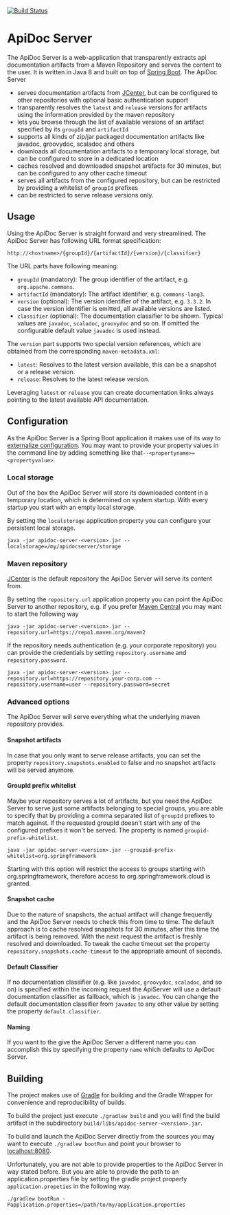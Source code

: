 [![Build Status](https://travis-ci.org/RBMHTechnology/apidoc-server.svg?branch=master)](https://travis-ci.org/RBMHTechnology/apidoc-server)

# ApiDoc Server

The ApiDoc Server is a web-application that transparently extracts api documentation artifacts from a Maven Repository and serves the content to the user. It is written in Java 8 and built on top of [Spring Boot](http://projects.spring.io/spring-boot/). The ApiDoc Server

- serves documentation artifacts from [JCenter](http://jcenter.bintray.com/), but can be configured to other repositories with optional basic authentication support
- transparently resolves the `latest` and `release` versions for artifacts using the information provided by the maven repository
- lets you browse through the list of available versions of an artifact specified by its `groupId` and `artifactId`
- supports all kinds of zip/jar packaged documentation artifacts like javadoc, groovydoc, scaladoc and others
- downloads all documentation artifacts to a temporary local storage, but can be configured to store in a dedicated location
- caches resolved and downloaded snapshot artifacts for 30 minutes, but can be configured to any other cache timeout
- serves all artifacts from the configured repository, but can be restricted by providing a whitelist of `groupId` prefixes
- can be restricted to serve release versions only.

## Usage

Using the ApiDoc Server is straight forward and very streamlined. The ApiDoc Server has following URL format specification:

```
http://<hostname>/{groupId}/{artifactId}/{version}/{classifier}
```

The URL parts have following meaning:

* `groupId` (mandatory): The group identifier of the artifact, e.g. `org.apache.commons`.
* `artifactId` (mandatory): The artifact identifier, e.g. `commons-lang3`.
* `version` (optional): The version identifier of the artifact, e.g. `3.3.2`. In case the version identifier is emitted, all available versions are listed.
* `classifier` (optional): The documentation classifier to be shown. Typical values are `javadoc`, `scaladoc`, `groovydoc` and so on. If omitted the configurable default value `javadoc` is used instead.

The `version` part supports two special version references, which are obtained from the corresponding `maven-metadata.xml`:

* `latest`: Resolves to the latest version available, this can be a snapshot or a release version.
* `release`: Resolves to the latest release version.

Leveraging `latest` or `release` you can create documentation links always pointing to the latest available API documentation.

## Configuration

As the ApiDoc Server is a Spring Boot application it makes use of its way to [externalize configuration](http://docs.spring.io/spring-boot/docs/current/reference/htmlsingle/#boot-features-external-config). You may want to provide your property values in the command line by adding something like that`--<propertyname>=<propertyvalue>`.

### Local storage

Out of the box the ApiDoc Server will store its downloaded content in a temporary location, which is determined on system startup. With every startup you start with an empty local storage.

By setting the `localstorage` application property you can configure your persistent local storage.

```
java -jar apidoc-server-<version>.jar --localstorage=/my/apidocserver/storage
```

### Maven repository

[JCenter](http://jcenter.bintray.com/) is the default repository the ApiDoc Server will serve its content from.

By setting the `repository.url` application property you can point the ApiDoc Server to another repository, e.g. if you prefer [Maven Central](https://repo1.maven.org/maven2) you may want to start the following way

```
java -jar apidoc-server-<version>.jar --repository.url=https://repo1.maven.org/maven2
```

If the repository needs authentication (e.g. your corporate repository) you can provide the credentials by setting `repository.username` and `repository.password`.

```
java -jar apidoc-server-<version>.jar --repository.url=https://repository.your-corp.com --repository.username=user --repository.password=secret
```

### Advanced options

The ApiDoc Server will serve everything what the underlying maven repository provides.

#### Snapshot artifacts

In case that you only want to serve release artifacts, you can set the property `repository.snapshots.enabled` to false and no snapshot artifacts will be served anymore.

#### GroupId prefix whitelist

Maybe your repository serves a lot of artifacts, but you need the ApiDoc Server to serve just some artifacts belonging to special groups, you are able to specify that by providing a comma separated list of `groupId` prefixes to match against. If the requested groupId doesn't start with any of the configured prefixes it won't be served. The property is named `groupid-prefix-whitelist`.

```
java -jar apidoc-server-<version>.jar --groupid-prefix-whitelist=org.springframework
```

Starting with this option will restrict the access to groups starting with org.springframework, therefore access to org.springframework.cloud is granted.

#### Snapshot cache

Due to the nature of snapshots, the actual artifact will change frequently and the ApiDoc Server needs to check this from time to time. The default approach is to cache resolved snapshots for 30 minutes, after this time the artifact is being removed. With the next request the artifact is freshly resolved and downloaded. To tweak the cache timeout set the property `repository.snapshots.cache-timeout` to the appropriate amount of seconds.

#### Default Classifier

If no documentation classifier (e.g. like `javadoc`, `groovydoc`, `scaladoc`, and so on) is specified within the incoming request the ApiServer will use a default documentation classifier as fallback, which is `javadoc`. You can change the default documentation classifier from `javadoc` to any other value by setting the property `default.classifier`.

#### Naming

If you want to the give the ApiDoc Server a different name you can accomplish this by specifying the property `name` which defaults to ApiDoc Server.

## Building

The project makes use of [Gradle](http://gradle.org/) for building and the Gradle Wrapper for convenience and reproducibility of builds.

To build the project just execute `./gradlew build` and you will find the build artifact in the subdirectory `build/libs/apidoc-server-<version>.jar`.

To build and launch the ApiDoc Server directly from the sources you may want to execute `./gradlew bootRun` and point your browser to  [localhost:8080](http://localhost:8080/).

Unfortunately, you are not able to provide properties to the ApiDoc Server in way stated before. But you are able to provide the path to an application.properties file by setting the gradle project property `application.propeties` in the following way.

```
./gradlew bootRun -Papplication.properties=/path/to/my/application.properties
```
